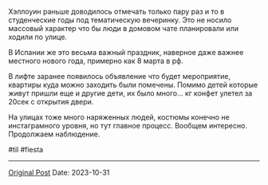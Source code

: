 Хэллоуин раньше доводилось отмечать только пару раз и то в студенческие годы под тематическую вечеринку. Это не носило массовый характер что бы люди в домовом чате планировали или ходили по улице.

В Испании же это весьма важный праздник, наверное даже важнее местного нового года, примерно как 8 марта в рф.

В лифте заранее появилось объявление что будет мероприятие, квартиры куда можно заходить были помечены.  Помимо детей которые живут пришли еще и другие дети, их было много… кг конфет улетел за 20сек с открытия двери.

На улицах тоже много наряженных людей, костюмы конечно не инстаграмного уровня, но тут главное процесс. Вообщем интересно. Продолжаем наблюдение.

#til #fiesta

---
[Original Post](https://t.me/lev2tarragona/1673)
Date: 2023-10-31
